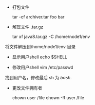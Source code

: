 


* 打包文件

    tar -cf archiver.tar foo bar

* 解压文件 .tar.gz

    tar xf java8.tar.gz -C /home/node1/env

将文件解压到/home/node1/env 目录

* 显示用户shell
    echo $SHELL

* 修改用户shell
    vim /etc/passwd

找到用户名，修改最后 sh 为 *bash*.

* 更改文件拥有者

    chown user /file
    chown -R user /file 

    